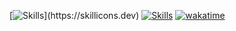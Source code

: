 [![Skills](https://skillicons.dev/icons?i=c,cpp,qt,flutter,dart,rust,)](https://skillicons.dev)
[![Skills](https://skillicons.dev/icons?i=linux,vscode,raspberrypi)](https://skillicons.dev)
[![wakatime](https://wakatime.com/badge/user/c215fa00-46e9-423c-8c43-89e424f50ad5.svg)](https://wakatime.com/@c215fa00-46e9-423c-8c43-89e424f50ad5)

